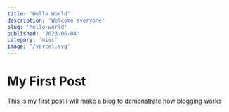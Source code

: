 ```yaml
---
title: 'Hello World'
description: 'Welcome everyone'
slug: 'hello-world'
published: '2023-06-04'
category: 'misc'
image: '/vercel.svg'
---
```


# My First Post

This is my first post i will make a blog to demonstrate how blogging works
